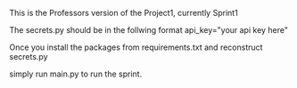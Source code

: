 This is the Professors version of the Project1, currently Sprint1

The secrets.py should be in the follwing format
    api_key="your api key here"

Once you install the packages from requirements.txt and reconstruct secrets.py

simply run main.py to run the sprint.
